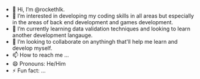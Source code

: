 - 👋 Hi, I’m @rockethlk.
- 👀 I’m interested in developing my coding skills in all areas but especially in the areas of back end development and games development.
- 🌱 I’m currently learning data validation techniques and looking to learn another development langauge.
- 💞️ I’m looking to collaborate on anythingh that'll help me learn and develop myself.
- 📫 How to reach me ...
- 😄 Pronouns: He/Him
- ⚡ Fun fact: ...

<!---
rockethlk/rockethlk is a ✨ special ✨ repository because its `README.md` (this file) appears on your GitHub profile.
You can click the Preview link to take a look at your changes.
--->
